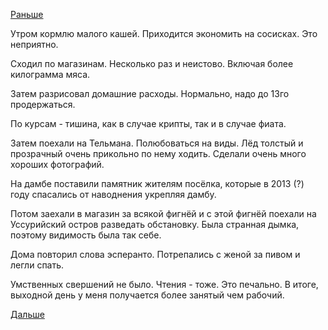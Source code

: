 [Раньше](2019.01.11.md)

Утром кормлю малого кашей. Приходится экономить на сосисках. Это неприятно.

Сходил по магазинам. Несколько раз и неистово. Включая более килограмма мяса.

Затем разрисовал домашние расходы. Нормально, надо до 13го продержаться.

По курсам - тишина, как в случае крипты, так и в случае фиата.

Затем поехали на Тельмана. Полюбоваться на виды. Лёд толстый и прозрачный очень прикольно по нему ходить. Сделали очень много хороших фотографий.

На дамбе поставили памятник жителям посёлка, которые в 2013 (?) году спасались от наводнения укрепляя дамбу.

Потом заехали в магазин за всякой фигнёй и с этой фигнёй поехали на Уссурийский остров разведать обстановку. Была странная дымка, поэтому видимость была так себе.

Дома повторил слова эсперанто.
Потрепались с женой за пивом и легли спать.

Умственных свершений не было. Чтения - тоже. Это печально. В итоге, выходной день у меня получается более занятый чем рабочий.

 [Дальше](2019.01.13.md)